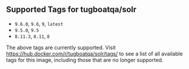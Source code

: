 ## Supported Tags for tugboatqa/solr

* `9.6.0`, `9.6`, `9`, `latest`
* `9.5.0`, `9.5`
* `8.11.3`, `8.11`, `8`

The above tags are currently supported. Visit https://hub.docker.com/r/tugboatqa/solr/tags/ to see a list of all available tags for this image, including those that are no longer supported.

